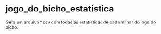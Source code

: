 # jogo_do_bicho_estatistica
Gera um arquivo *.csv com todas as estatísticas de cada milhar do jogo do bicho.
